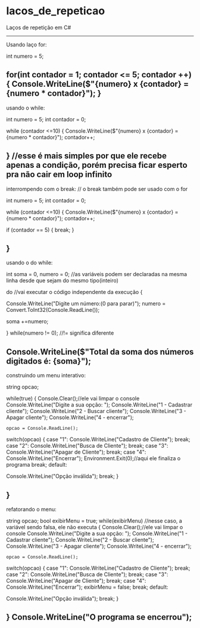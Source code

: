 # lacos_de_repeticao
Laços de repetição em C#



----------------------------------------------------
Usando laço for:

int numero = 5;

for(int contador = 1; contador <= 5; contador ++)
{
Console.WriteLine($"{numero} x {contador} = {numero * contador}");
}
----------------------------------------------------
usando o while:

int numero = 5;
int contador = 0;


while (contador <=10)
{
Console.WriteLine($"{numero} x {contador} = {numero * contador}");
contador++;

}
//esse é mais simples por que ele recebe apenas a condição, porém precisa ficar esperto pra não cair em loop infinito
---------------------------------------------------------
interrompendo com o break:
// o break também pode ser usado com o for

int numero = 5;
int contador = 0;


while (contador <=10)
{
Console.WriteLine($"{numero} x {contador} = {numero * contador}");
contador++;

if (contador == 5)
{
    break;
}

}
-------------------------------------------------------------
usando o do while:

int soma = 0, numero = 0; //as variáveis podem ser declaradas na mesma linha desde que sejam do mesmo tipo(inteiro)



do  //vai executar o código independente da execução
{

Console.WriteLine("Digite um número:(0 para parar)");
numero = Convert.ToInt32(Console.ReadLine());

 soma +=numero;


} while(numero != 0); //!= significa diferente

Console.WriteLine($"Total da soma dos números digitados é: {soma}");
------------------------------------------------------------
construindo um menu interativo:

string opcao;

while(true)
{
    Console.Clear();//ele vai limpar o console
    Console.WriteLine("Digite a sua opção: ");
    Console.WriteLine("1 - Cadastrar cliente");
    Console.WriteLine("2 - Buscar cliente");
    Console.WriteLine("3 - Apagar cliente");
    Console.WriteLine("4 - encerrar");

    opcao = Console.ReadLine();

switch(opcao) 
{
case "1":
Console.WriteLine("Cadastro de Cliente");
break;
case "2":
Console.WriteLine("Busca de Cliente");
break;
case "3":
Console.WriteLine("Apagar de Cliente");
break;
case "4":
Console.WriteLine("Encerrar");
Environment.Exit(0);//aqui ele finaliza o programa
break;
default:

Console.WriteLine("Opção inválida");
break;
}

}
-----------------------------------------------------
refatorando o menu:

string opcao;
bool exibirMenu = true;
while(exibirMenu) //nesse caso, a variável sendo falsa, ele não executa
{
    Console.Clear();//ele vai limpar o console
    Console.WriteLine("Digite a sua opção: ");
    Console.WriteLine("1 - Cadastrar cliente");
    Console.WriteLine("2 - Buscar cliente");
    Console.WriteLine("3 - Apagar cliente");
    Console.WriteLine("4 - encerrar");

    opcao = Console.ReadLine();

switch(opcao) 
{
case "1":
Console.WriteLine("Cadastro de Cliente");
break;
case "2":
Console.WriteLine("Busca de Cliente");
break;
case "3":
Console.WriteLine("Apagar de Cliente");
break;
case "4":
Console.WriteLine("Encerrar");
exibirMenu = false;
break;
default:

Console.WriteLine("Opção inválida");
break;
}

}
Console.WriteLine("O programa se encerrou");
-------------------------------------------------
